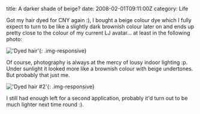 title: A darker shade of beige?
date: 2008-02-01T09:11:00Z
category: Life

Got my hair dyed for CNY again :), I bought a beige colour dye which I fully expect to turn to be like a slightly dark brownish colour later on and ends up pretty close to the colour of my current LJ avatar… at least in the following photo:

!['Dyed hair'](http://img.photobucket.com/albums/v95/seh_hui/photo/P01-02-08_1609.jpg){: .img-responsive}

Of course, photography is always at the mercy of lousy indoor lighting :p. Under sunlight it looked more like a brownish colour with beige undertones. But probably that just me.

!['Dyed hair #2'](http://img.photobucket.com/albums/v95/seh_hui/photo/P01-02-08_1611.jpg){: .img-responsive}

I still had enough left for a second application, probably it'd turn out to be much lighter next time round :).
